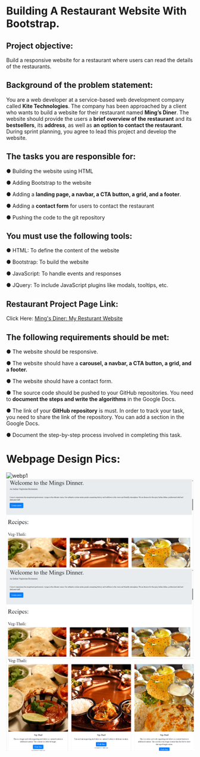 # Building A Restaurant Website With Bootstrap.

## Project objective: 


Build a responsive website for a restaurant where users can read the details of the restaurants.

## Background of the problem statement: 


You are a web developer at a service-based web development company called **Kite Technologies**. The company has been approached by a client who wants to build a website for their restaurant named **Ming’s Diner**. The website should provide the users a **brief overview of the restaurant** and its **bestsellers**, its **address**, as well as **an option to contact the restaurant**. During sprint planning, you agree to lead this project and develop the website. 

## The tasks you are responsible for:


● Building the website using HTML

● Adding Bootstrap to the website

● Adding a **landing page, a navbar, a CTA button, a grid, and a footer**.

● Adding a **contact form** for users to contact the restaurant

● Pushing the code to the git repository


## You must use the following tools: 


● HTML: To define the content of the website

● Bootstrap: To build the website

● JavaScript: To handle events and responses

● JQuery: To include JavaScript plugins like modals, tooltips, etc.

## Restaurant Project Page Link: 

        
 Click Here: [Ming's Diner: My Resturant Website](http://127.0.0.1:5501/index.html)

## The following requirements should be met:


● The website should be responsive.

● The website should have a **carousel, a navbar, a CTA button, a grid, and a footer.** 

● The website should have a contact form.

● The source code should be pushed to your GitHub repositories. You need to **document the steps and write the algorithms** in the Google Docs.

● The link of your **GitHub repository** is must. In order to track your task, you need to share the link of the repository. You can add a section in the Google Docs. 

● Document the step-by-step process involved in completing this task.

# Webpage Design Pics:

![webp1](../responsive-restaurant-website-bootstrap/img/webp1.png)
![webp2](img/webp2.png)
![webp3](img/webp2.png)
![webp4](img/webp3.png)
